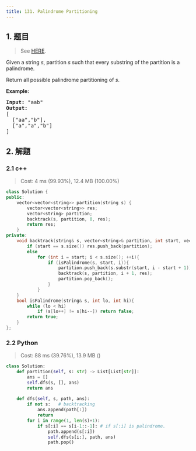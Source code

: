 ```yaml
---
title: 131. Palindrome Partitioning
---
```


## 1. 题目

> See [HERE](https://leetcode.com/problems/palindrome-partitioning/).

<div><p>Given a string <em>s</em>, partition <em>s</em> such that every substring of the partition is a palindrome.</p>

<p>Return all possible palindrome partitioning of <em>s</em>.</p>

<p><strong>Example:</strong></p>

<pre><strong>Input:</strong>&nbsp;"aab"
<strong>Output:</strong>
[
  ["aa","b"],
  ["a","a","b"]
]
</pre>
</div>

## 2. 解题

### 2.1 c++

> Cost: 4 ms (99.93%), 12.4 MB (100.00%)

```cpp
class Solution {
public:
    vector<vector<string>> partition(string s) {
        vector<vector<string>> res;
        vector<string> partition;
        backtrack(s, partition, 0, res);
        return res;
    }
private:
    void backtrack(string& s, vector<string>& partition, int start, vector<vector<string>>& res){
        if (start == s.size()) res.push_back(partition);
        else 
            for (int i = start; i < s.size(); ++i){
                if (isPalindrome(s, start, i)){
                    partition.push_back(s.substr(start, i - start + 1));
                    backtrack(s, partition, i + 1, res);
                    partition.pop_back();
                }
            }
    }
    bool isPalindrome(string& s, int lo, int hi){
        while (lo < hi)
            if (s[lo++] != s[hi--]) return false;
        return true;
    }
};
```

### 2.2 Python

> Cost: 88 ms (39.76%), 13.9 MB ()

```python
class Solution:
    def partition(self, s: str) -> List[List[str]]:
        ans = []
        self.dfs(s, [], ans)
        return ans
    
    def dfs(self, s, path, ans):
        if not s:   # backtracking
            ans.append(path[:])
            return
        for i in range(1, len(s)+1):
            if s[:i] == s[i-1::-1]: # if s[:i] is palindrome.
                path.append(s[:i])
                self.dfs(s[i:], path, ans)
                path.pop()
```

